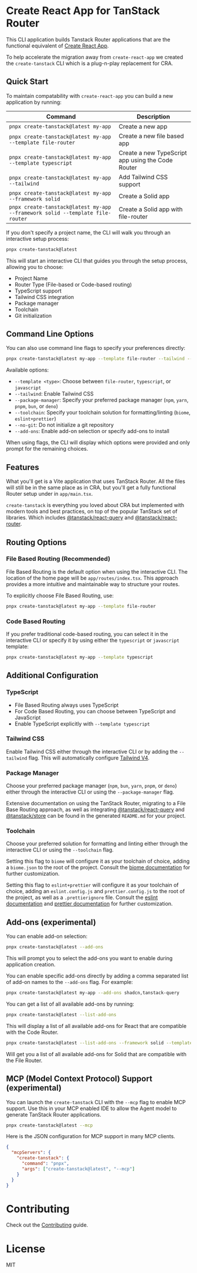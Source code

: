 # Create React App for TanStack Router

This CLI application builds Tanstack Router applications that are the functional equivalent of [Create React App](https://create-react-app.dev/).

To help accelerate the migration away from `create-react-app` we created the `create-tanstack` CLI which is a plug-n-play replacement for CRA.

## Quick Start

To maintain compatability with `create-react-app` you can build a new application by running:

| Command                                                                       | Description                                       |
| ----------------------------------------------------------------------------- | ------------------------------------------------- |
| `pnpx create-tanstack@latest my-app`                                          | Create a new app                                  |
| `pnpx create-tanstack@latest my-app --template file-router`                   | Create a new file based app                       |
| `pnpx create-tanstack@latest my-app --template typescript`                    | Create a new TypeScript app using the Code Router |
| `pnpx create-tanstack@latest my-app --tailwind`                               | Add Tailwind CSS support                          |
| `pnpx create-tanstack@latest my-app --framework solid`                        | Create a Solid app                                |
| `pnpx create-tanstack@latest my-app --framework solid --template file-router` | Create a Solid app with file-router               |

If you don't specify a project name, the CLI will walk you through an interactive setup process:

```bash
pnpx create-tanstack@latest
```

This will start an interactive CLI that guides you through the setup process, allowing you to choose:

- Project Name
- Router Type (File-based or Code-based routing)
- TypeScript support
- Tailwind CSS integration
- Package manager
- Toolchain
- Git initialization

## Command Line Options

You can also use command line flags to specify your preferences directly:

```bash
pnpx create-tanstack@latest my-app --template file-router --tailwind --package-manager pnpm
```

Available options:

- `--template <type>`: Choose between `file-router`, `typescript`, or `javascript`
- `--tailwind`: Enable Tailwind CSS
- `--package-manager`: Specify your preferred package manager (`npm`, `yarn`, `pnpm`, `bun`, or `deno`)
- `--toolchain`: Specify your toolchain solution for formatting/linting (`biome`, `eslint+prettier`)
- `--no-git`: Do not initialize a git repository
- `--add-ons`: Enable add-on selection or specify add-ons to install

When using flags, the CLI will display which options were provided and only prompt for the remaining choices.

## Features

What you'll get is a Vite application that uses TanStack Router. All the files will still be in the same place as in CRA, but you'll get a fully functional Router setup under in `app/main.tsx`.

`create-tanstack` is everything you loved about CRA but implemented with modern tools and best practices, on top of the popular TanStack set of libraries. Which includes [@tanstack/react-query](https://tanstack.com/query/latest) and [@tanstack/react-router](https://tanstack.com/router/latest).

## Routing Options

### File Based Routing (Recommended)

File Based Routing is the default option when using the interactive CLI. The location of the home page will be `app/routes/index.tsx`. This approach provides a more intuitive and maintainable way to structure your routes.

To explicitly choose File Based Routing, use:

```bash
pnpx create-tanstack@latest my-app --template file-router
```

### Code Based Routing

If you prefer traditional code-based routing, you can select it in the interactive CLI or specify it by using either the `typescript` or `javascript` template:

```bash
pnpx create-tanstack@latest my-app --template typescript
```

## Additional Configuration

### TypeScript

- File Based Routing always uses TypeScript
- For Code Based Routing, you can choose between TypeScript and JavaScript
- Enable TypeScript explicitly with `--template typescript`

### Tailwind CSS

Enable Tailwind CSS either through the interactive CLI or by adding the `--tailwind` flag. This will automatically configure [Tailwind V4](https://tailwindcss.com/).

### Package Manager

Choose your preferred package manager (`npm`, `bun`, `yarn`, `pnpm`, or `deno`) either through the interactive CLI or using the `--package-manager` flag.

Extensive documentation on using the TanStack Router, migrating to a File Base Routing approach, as well as integrating [@tanstack/react-query](https://tanstack.com/query/latest) and [@tanstack/store](https://tanstack.com/store/latest) can be found in the generated `README.md` for your project.

### Toolchain

Choose your preferred solution for formatting and linting either through the interactive CLI or using the `--toolchain` flag.

Setting this flag to `biome` will configure it as your toolchain of choice, adding a `biome.json` to the root of the project. Consult the [biome documentation](https://biomejs.dev/guides/getting-started/) for further customization.

Setting this flag to `eslint+prettier` will configure it as your toolchain of choice, adding an `eslint.config.js` and `prettier.config.js` to the root of the project, as well as a `.prettierignore` file. Consult the [eslint documentation](https://eslint.org/docs/latest/) and [prettier documentation](https://prettier.io/docs/) for further customization.

## Add-ons (experimental)

You can enable add-on selection:

```bash
pnpx create-tanstack@latest --add-ons
```

This will prompt you to select the add-ons you want to enable during application creation.

You can enable specific add-ons directly by adding a comma separated list of add-on names to the `--add-ons` flag. For example:

```bash
pnpx create-tanstack@latest my-app --add-ons shadcn,tanstack-query
```

You can get a list of all available add-ons by running:

```bash
pnpx create-tanstack@latest --list-add-ons
```

This will display a list of all available add-ons for React that are compatible with the Code Router.

```bash
pnpx create-tanstack@latest --list-add-ons --framework solid --template file-router
```

Will get you a list of all available add-ons for Solid that are compatible with the File Router.

## MCP (Model Context Protocol) Support (experimental)

You can launch the `create-tanstack` CLI with the `--mcp` flag to enable MCP support. Use this in your MCP enabled IDE to allow the Agent model to generate TanStack Router applications.

```bash
pnpx create-tanstack@latest --mcp
```

Here is the JSON configuration for MCP support in many MCP clients.

```json
{
  "mcpServers": {
    "create-tanstack": {
      "command": "pnpx",
      "args": ["create-tanstack@latest", "--mcp"]
    }
  }
}
```

# Contributing

Check out the [Contributing](CONTRIBUTING.md) guide.

# License

MIT
